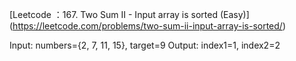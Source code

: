[Leetcode ：167. Two Sum II - Input array is sorted (Easy)] (https://leetcode.com/problems/two-sum-ii-input-array-is-sorted/)


Input: numbers={2, 7, 11, 15}, target=9
Output: index1=1, index2=2
